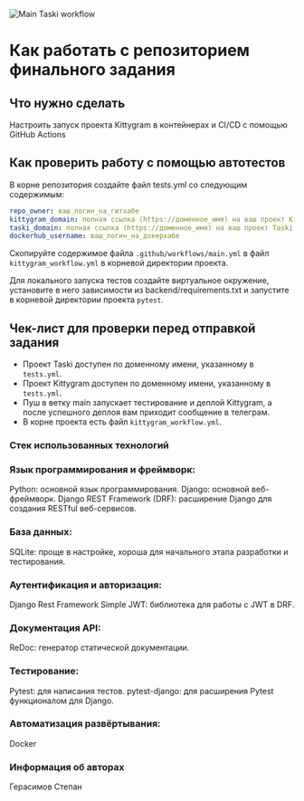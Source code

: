 ![Main Taski workflow](https://github.com/Stepan22042004/kittygram_final/actions/workflows/main.yml/badge.svg)
#  Как работать с репозиторием финального задания

## Что нужно сделать

Настроить запуск проекта Kittygram в контейнерах и CI/CD с помощью GitHub Actions

## Как проверить работу с помощью автотестов

В корне репозитория создайте файл tests.yml со следующим содержимым:
```yaml
repo_owner: ваш_логин_на_гитхабе
kittygram_domain: полная ссылка (https://доменное_имя) на ваш проект Kittygram
taski_domain: полная ссылка (https://доменное_имя) на ваш проект Taski
dockerhub_username: ваш_логин_на_докерхабе
```

Скопируйте содержимое файла `.github/workflows/main.yml` в файл `kittygram_workflow.yml` в корневой директории проекта.

Для локального запуска тестов создайте виртуальное окружение, установите в него зависимости из backend/requirements.txt и запустите в корневой директории проекта `pytest`.

## Чек-лист для проверки перед отправкой задания

- Проект Taski доступен по доменному имени, указанному в `tests.yml`.
- Проект Kittygram доступен по доменному имени, указанному в `tests.yml`.
- Пуш в ветку main запускает тестирование и деплой Kittygram, а после успешного деплоя вам приходит сообщение в телеграм.
- В корне проекта есть файл `kittygram_workflow.yml`.

### Стек использованных технологий
### Язык программирования и фреймворк:
  Python: основной язык программирования.
  Django: основной веб-фреймворк.
  Django REST Framework (DRF): расширение Django для создания RESTful веб-сервисов.
### База данных:
  SQLite: проще в настройке, хороша для начального этапа разработки и тестирования.
### Аутентификация и авторизация:
  Django Rest Framework Simple JWT: библиотека для работы с JWT в DRF.
### Документация API:
  ReDoc: генератор статической документации.
### Тестирование:
  Pytest: для написания тестов.
  pytest-django: для расширения Pytest функционалом для Django.
### Автоматизация развёртывания:
  Docker
### Информация об авторах
Герасимов Степан
